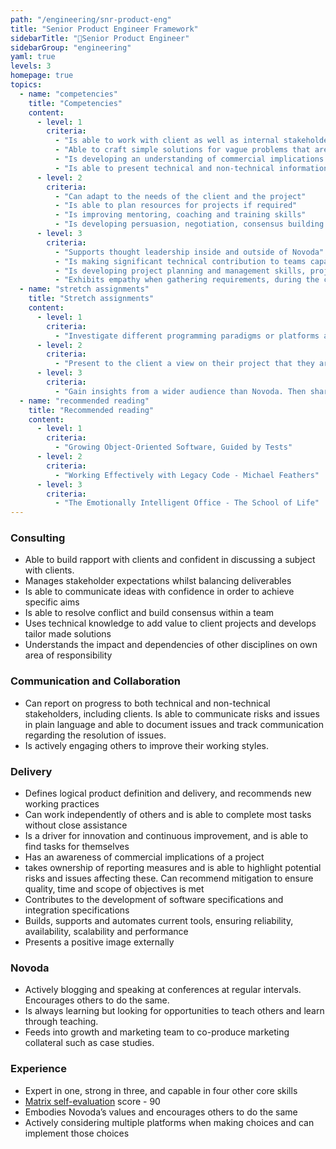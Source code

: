 ```yaml
---
path: "/engineering/snr-product-eng"
title: "Senior Product Engineer Framework"
sidebarTitle: "📘Senior Product Engineer"
sidebarGroup: "engineering"
yaml: true
levels: 3
homepage: true
topics:
  - name: "competencies"
    title: "Competencies"
    content:
      - level: 1
        criteria:
          - "Is able to work with client as well as internal stakeholders to meet consistent and reliable deliverables"
          - "Able to craft simple solutions for vague problems that are difficult to grasp"
          - "Is developing an understanding of commercial implications of projects"
          - "Is able to present technical and non-technical information to a wide range of audiences in an engaging, impactful and coherent manner"
      - level: 2
        criteria:
          - "Can adapt to the needs of the client and the project"
          - "Is able to plan resources for projects if required"
          - "Is improving mentoring, coaching and training skills"
          - "Is developing persuasion, negotiation, consensus building and conflict resolution skills"
      - level: 3
        criteria:
          - "Supports thought leadership inside and outside of Novoda"
          - "Is making significant technical contribution to teams capability"
          - "Is developing project planning and management skills, project scoping, estimation and process planning"
          - "Exhibits empathy when gathering requirements, during the coding process and in leadership style"
  - name: "stretch assignments"
    title: "Stretch assignments"
    content:
      - level: 1
        criteria:
          - "Investigate different programming paradigms or platforms and present to the company something we are not looking at or not working in"
      - level: 2
        criteria:          
          - "Present to the client a view on their project that they are unaware of, finishing with recommendations for work or improvements - have the end users of the product in mind"          
      - level: 3
        criteria:
          - "Gain insights from a wider audience than Novoda. Then share with a public audience on the topic of client satisfaction, team dynamics and,or programming paradigms, platforms"   
  - name: "recommended reading"
    title: "Recommended reading"
    content:
      - level: 1
        criteria:
          - "Growing Object-Oriented Software, Guided by Tests"
      - level: 2
        criteria:          
          - "Working Effectively with Legacy Code - Michael Feathers"
      - level: 3
        criteria:
          - "The Emotionally Intelligent Office - The School of Life"
---
```

### Consulting
- Able to build rapport with clients and confident in discussing a subject with clients. 
- Manages stakeholder expectations whilst balancing deliverables
- Is able to communicate ideas with confidence in order to achieve specific aims
- Is able to resolve conflict and build consensus within a team
- Uses technical knowledge to add value to client projects and develops tailor made solutions
- Understands the impact and dependencies of other disciplines on own area of responsibility

### Communication and Collaboration
- Can report on progress to both technical and non-technical stakeholders, including clients. Is able to communicate risks and issues in plain language and able to document issues and track communication regarding the resolution of issues.
- Is actively engaging others to improve their working styles.


### Delivery
- Defines logical product definition and delivery, and recommends new working practices
- Can work independently of others and is able to complete most tasks without close assistance
- Is a driver for innovation and continuous improvement, and is able to find tasks for themselves
- Has an awareness of commercial implications of a project
- takes ownership of reporting measures and is able to highlight potential risks and issues affecting these. Can recommend mitigation to ensure quality, time and scope of objectives is met
- Contributes to the development of software specifications and integration specifications
- Builds, supports and automates current tools, ensuring reliability, availability, scalability and performance
- Presents a positive image externally


### Novoda
- Actively blogging and speaking at conferences at regular intervals. Encourages others to do the same. 
- Is always learning but looking for opportunities to teach others and learn through teaching. 
- Feeds into growth and marketing team to co-produce marketing collateral such as case studies.


### Experience
- Expert in one, strong in three, and capable in four other core skills
- [Matrix self-evaluation](https://docs.google.com/spreadsheets/d/1ttfRkbp2sfl69vepP-Pm-1ug42OmweD8jI_fMNTeJo8) score - 90
- Embodies Novoda’s values and encourages others to do the same 
- Actively considering multiple platforms when making choices and can implement those choices
